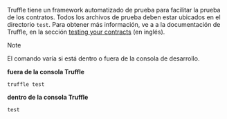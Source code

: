
Truffle tiene un framework automatizado de prueba para facilitar la prueba de los contratos.
Todos los archivos de prueba deben estar ubicados en el directorio `test`.
Para obtener más información, ve a a la documentación de Truffle, 
en la sección [testing your contracts](https://www.trufflesuite.com/docs/truffle/testing/testing-your-contracts) (en inglés).

> [!NOTE]
> El comando varía si está dentro o fuera de la consola de desarrollo.

**fuera de la consola Truffle**

```shell
truffle test
```

**dentro de la consola Truffle**

```shell
test
```
